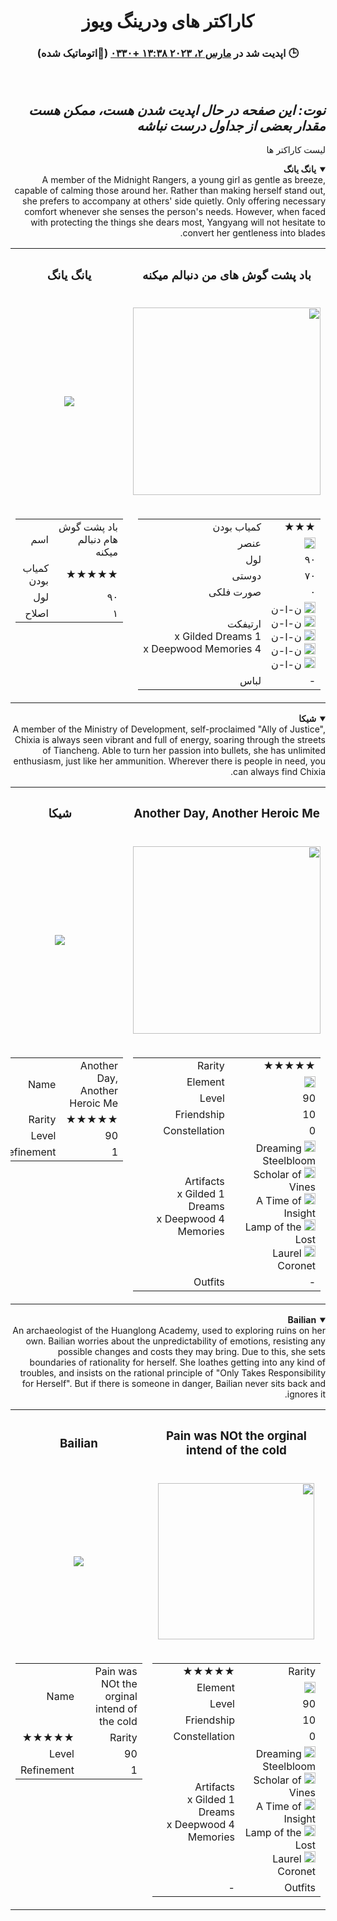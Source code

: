 <div dir='rtl'>

<h1 align="center">کاراکتر های ودرینگ ویوز</h1>
<h3 align="center">
  🕒 اپدیت شد در <u>مارس ۲، ۲۰۲۳ ۱۳:۳۸ +۰۳۳۰</u> (🤖اتوماتیک شده)
</h3>
<br />

_نوت: این صفحه در حال اپدیت شدن هست، ممکن هست مقدار بعضی از جداول درست نباشه_
---

  لیست کاراکتر ها

<details open>
  <summary><b>یانگ یانگ</b></summary>
A member of the Midnight Rangers, a young girl as gentle as breeze, capable of calming those around her.
Rather than making herself stand out, she prefers to accompany at others' side quietly.
Only offering necessary comfort whenever she senses the person's needs.
However, when faced with protecting the things she dears most, Yangyang will not hesitate to convert her gentleness into blades.
  <br />
  <table>
    <tr>
      <th><h3 align="center">باد پشت گوش های من دنبالم میکنه</h3></th>
      <th><h3 align="center">یانگ یانگ</h3></th>
    </tr>
    <tr>
      <td>
        <p align="center">
          <img
            src="https://github.com/Arash10Abbasi/WutheringWaves-ir/blob/main/Images/rw1.736e7979.png"
            width="300" height="300"
          />
        </p>
      </td>
      <td>
        <p align="center">
          <img
            src="https://github.com/Arash10Abbasi/WutheringWaves-ir/blob/main/Images/head-active.ee239036.png"
          />
        </p>
      </td>
    </tr>
    <tr>
      <td>
        <table>
          <tr>
            <td>★★★</td>
            <td>کمیاب بودن</td>
          </tr>
          <tr>
            <td>
              <img
                src="https://github.com/Arash10Abbasi/WutheringWaves-ir/blob/main/Images/camp2-active.86837ac0.png"
                ,
                height="18"
              />
            <td>عنصر</td>
            </td>
          </tr>
          <tr>
            <td>۹۰</td>
            <td>لول</td>
          </tr>
          <tr>
            <td>۷۰</td>
            <td>دوستی</td>
          </tr>
          <tr>
            <td>۰</td>
            <td>صورت فلکی</td>
          </tr>
          <tr>
            <td>
              <img
                src="https://upload-os-bbs.mihoyo.com/game_record/genshin/equip/UI_RelicIcon_15026_4.png"
                ,
                height="18"
              />
              ن-ا-ن<br /><img
                src="https://upload-os-bbs.mihoyo.com/game_record/genshin/equip/UI_RelicIcon_15025_2.png"
                ,
                height="18"
              />
              ن-ا-ن<br /><img
                src="https://upload-os-bbs.mihoyo.com/game_record/genshin/equip/UI_RelicIcon_15025_5.png"
                ,
                height="18"
              />
              ن-ا-ن<br /><img
                src="https://upload-os-bbs.mihoyo.com/game_record/genshin/equip/UI_RelicIcon_15025_1.png"
                ,
                height="18"
              />
              ن-ا-ن<br /><img
                src="https://upload-os-bbs.mihoyo.com/game_record/genshin/equip/UI_RelicIcon_15025_3.png"
                ,
                height="18"
              />
              ن-ا-ن<br />
            </td>
            <td>
              ارتیفکت<br />1 x Gilded Dreams<br />4 x Deepwood Memories<br />
            </td>
          </tr>
          <tr>
            <td>-</td>
            <td>لباس</td>
          </tr>
        </table>
      </td>
      <td valign="top">
        <table>
          <tr>
            <td>باد پشت گوش هام دنبالم میکنه</td>
            <td>اسم</td>
          </tr>
          <tr>
            <td>★★★★★</td>
            <td>کمیاب بودن</td>
          </tr>
          <tr>
            <td>۹۰</td>
            <td>لول</td>
          </tr>
          <tr>
            <td>۱</td>
            <td>اصلاح</td>
          </tr>
        </table>
      </td>
    </tr>
  </table>
</details>

<details open>
  <summary><b>شیکا</b></summary>
A member of the Ministry of Development, self-proclaimed "Ally of Justice", Chixia is always seen vibrant and full of energy, soaring through the streets of Tiancheng.
Able to turn her passion into bullets, she has unlimited enthusiasm, just like her ammunition.
Wherever there is people in need, you can always find Chixia.
  <br />
  <table>
    <tr>
      <th><h3 align="center">Another Day, Another Heroic Me</h3></th>
      <th><h3 align="center">شیکا</h3></th>
    </tr>
    <tr>
      <td>
        <p align="center">
          <img
            src="https://github.com/Arash10Abbasi/WutheringWaves-ir/blob/main/Images/rw3.22ccf032.png"
            width="300" height="300"
          />
        </p>
      </td>
      <td>
        <p align="center">
          <img
            src="https://github.com/Arash10Abbasi/WutheringWaves-ir/blob/main/Images/head3.a0959c9f.png"
          />
        </p>
      </td>
    </tr>
    <tr>
      <td>
        <table>
          <tr>
            <td>★★★★★</td>
            <td>Rarity</td>
          </tr>
          <tr>
            <td>
              <img
                src="https://github.com/Arash10Abbasi/WutheringWaves-ir/blob/main/Images/camp2-active.86837ac0.png"
                ,
                height="18"
              />
            </td>
            <td>Element</td>
          </tr>
          <tr>
            <td>90</td>
            <td>Level</td>
          </tr>
          <tr>
            <td>10</td>
            <td>Friendship</td>
          </tr>
          <tr>
            <td>0</td>
            <td>Constellation</td>
          </tr>
          <tr>
            <td>
              <img
                src="https://upload-os-bbs.mihoyo.com/game_record/genshin/equip/UI_RelicIcon_15026_4.png"
                ,
                height="18"
              />
              Dreaming Steelbloom<br /><img
                src="https://upload-os-bbs.mihoyo.com/game_record/genshin/equip/UI_RelicIcon_15025_2.png"
                ,
                height="18"
              />
              Scholar of Vines<br /><img
                src="https://upload-os-bbs.mihoyo.com/game_record/genshin/equip/UI_RelicIcon_15025_5.png"
                ,
                height="18"
              />
              A Time of Insight<br /><img
                src="https://upload-os-bbs.mihoyo.com/game_record/genshin/equip/UI_RelicIcon_15025_1.png"
                ,
                height="18"
              />
              Lamp of the Lost<br /><img
                src="https://upload-os-bbs.mihoyo.com/game_record/genshin/equip/UI_RelicIcon_15025_3.png"
                ,
                height="18"
              />
              Laurel Coronet<br />
            </td>
            <td>
              Artifacts<br />1 x Gilded Dreams<br />4 x Deepwood Memories<br />
            </td>
          </tr>
          <tr>
            <td>-</td>
            <td>Outfits</td>
          </tr>
        </table>
      </td>
      <td valign="top">
        <table>
          <tr>
            <td>Another Day, Another Heroic Me</td>
            <td>Name</td>
          </tr>
          <tr>
            <td>★★★★★</td>
            <td>Rarity</td>
          </tr>
          <tr>
            <td>90</td>
            <td>Level</td>
          </tr>
          <tr>
            <td>1</td>
            <td>Refinement</td>
          </tr>
        </table>
      </td>
    </tr>
  </table>
</details>

<details open>
  <summary><b>Bailian</b></summary>
An archaeologist of the Huanglong Academy, used to exploring ruins on her own.
Bailian worries about the unpredictability of emotions, resisting any possible changes and costs they may bring. Due to this, she sets boundaries of rationality for herself.
She loathes getting into any kind of troubles, and insists on the rational principle of "Only Takes Responsibility for Herself".
But if there is someone in danger, Bailian never sits back and ignores it.
  <br />
  <table>
    <tr>
      <th><h3 align="center">Pain was NOt the orginal intend of the cold</h3></th>
      <th><h3 align="center">Bailian</h3></th>
    </tr>
    <tr>
      <td>
        <p align="center">
          <img
            src="https://github.com/Arash10Abbasi/WutheringWaves-ir/blob/main/Images/rw2.bbadd72d.png"
            width="250" height="250"
          />
        </p>
      </td>
      <td>
        <p align="center">
          <img
            src="https://github.com/Arash10Abbasi/WutheringWaves-ir/blob/main/Images/head2.91528759.png"
          />
        </p>
      </td>
    </tr>
    <tr>
      <td>
        <table>
          <tr>
            <td>Rarity</td>
            <td>★★★★★</td>
          </tr>
          <tr>
            <td>
              <img
                src="https://github.com/Arash10Abbasi/WutheringWaves-ir/blob/main/Images/camp2-active.86837ac0.png"
                ,
                height="18"
              />
            </td>
            <td>Element</td>
          </tr>
          <tr>
            <td>90</td>
            <td>Level</td>
          </tr>
          <tr>
            <td>10</td>
            <td>Friendship</td>
          </tr>
          <tr>
            <td>0</td>
            <td>Constellation</td>
          </tr>
          <tr>
            <td>
              <img
                src="https://upload-os-bbs.mihoyo.com/game_record/genshin/equip/UI_RelicIcon_15026_4.png"
                ,
                height="18"
              />
              Dreaming Steelbloom<br /><img
                src="https://upload-os-bbs.mihoyo.com/game_record/genshin/equip/UI_RelicIcon_15025_2.png"
                ,
                height="18"
              />
              Scholar of Vines<br /><img
                src="https://upload-os-bbs.mihoyo.com/game_record/genshin/equip/UI_RelicIcon_15025_5.png"
                ,
                height="18"
              />
              A Time of Insight<br /><img
                src="https://upload-os-bbs.mihoyo.com/game_record/genshin/equip/UI_RelicIcon_15025_1.png"
                ,
                height="18"
              />
              Lamp of the Lost<br /><img
                src="https://upload-os-bbs.mihoyo.com/game_record/genshin/equip/UI_RelicIcon_15025_3.png"
                ,
                height="18"
              />
              Laurel Coronet<br />
            </td>
            <td>
              Artifacts<br />1 x Gilded Dreams<br />4 x Deepwood Memories<br />
            </td>
          </tr>
          <tr>
            <td>Outfits</td>
            <td>-</td>
          </tr>
        </table>
      </td>
      <td valign="top">
        <table>
          <tr>
            <td>Pain was NOt the orginal intend of the cold</td>
            <td>Name</td>
          </tr>
          <tr>
            <td>Rarity</td>
            <td>★★★★★</td>
          </tr>
          <tr>
            <td>90</td>
            <td>Level</td>
          </tr>
          <tr>
            <td>1</td>
            <td>Refinement</td>
          </tr>
        </table>
      </td>
    </tr>
  </table>
</details>

